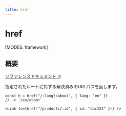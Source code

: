 ```yaml
---
title: href
---
```


# href

[MODES: framework]

## 概要

[リファレンスドキュメント ↗](https://api.reactrouter.com/v7/functions/react_router.href.html)

指定されたルートに対する解決済みのURLパスを返します。

```tsx
const h = href("/:lang?/about", { lang: "en" })
// -> `/en/about`

<Link to={href("/products/:id", { id: "abc123" })} />
```

